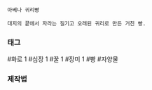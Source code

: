 

```
아베나 귀리빵

대지의 끝에서 자라는 질기고 오래된 귀리로 만든 거친 빵.
```


### 태그


#화로 1
#심장 1
#꿀 1
#장미 1
#빵
#자양물


### 제작법
